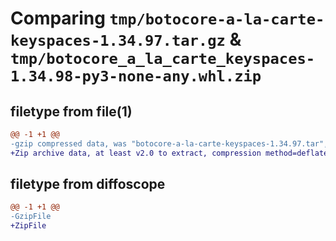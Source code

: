 # Comparing `tmp/botocore-a-la-carte-keyspaces-1.34.97.tar.gz` & `tmp/botocore_a_la_carte_keyspaces-1.34.98-py3-none-any.whl.zip`

## filetype from file(1)

```diff
@@ -1 +1 @@
-gzip compressed data, was "botocore-a-la-carte-keyspaces-1.34.97.tar", last modified: Fri May  3 01:04:45 2024, max compression
+Zip archive data, at least v2.0 to extract, compression method=deflate
```

## filetype from diffoscope

```diff
@@ -1 +1 @@
-GzipFile
+ZipFile
```

